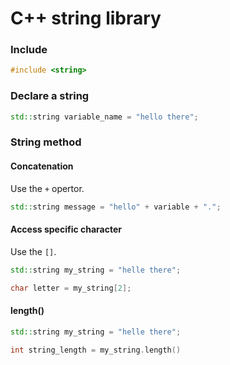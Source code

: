 # C++ string library

### Include

```cpp
#include <string>
```

### Declare a string

```cpp
std::string variable_name = "hello there";
```

### String method

#### Concatenation

Use the `+` opertor.


```cpp
std::string message = "hello" + variable + ".";
```


#### Access specific character

Use the `[]`.


```cpp
std::string my_string = "helle there";

char letter = my_string[2];
```


#### length()


```cpp
std::string my_string = "helle there";

int string_length = my_string.length()
```


